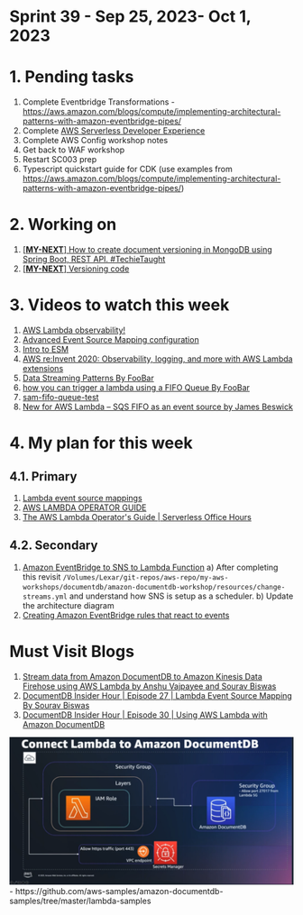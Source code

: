 <h1>Sprint 39 - Sep 25, 2023- Oct 1, 2023</h1>

# 1. Pending tasks

1. Complete Eventbridge Transformations - https://aws.amazon.com/blogs/compute/implementing-architectural-patterns-with-amazon-eventbridge-pipes/
1. Complete [AWS Serverless Developer Experience](https://catalog.workshops.aws/serverless-developer-experience/en-US/introduction/project-init)
1. Complete AWS Config workshop notes
1. Get back to WAF workshop
1. Restart SC003 prep
1. Typescript quickstart guide for CDK (use examples from https://aws.amazon.com/blogs/compute/implementing-architectural-patterns-with-amazon-eventbridge-pipes/)

# 2. Working on

1. [[**MY-NEXT**] How to create document versioning in MongoDB using Spring Boot, REST API. #TechieTaught](https://www.youtube.com/watch?v=wSVsMFGkbOs)
1. [[**MY-NEXT**] Versioning code](https://github.com/rabrath/techietaught/tree/master)

# 3. Videos to watch this week

1. [AWS Lambda observability! ](https://www.youtube.com/watch?v=Gn9jKKbQrnc&list=PLJo-rJlep0EB-SNDHVyfes014G4h3p46q&index=39)
1. [Advanced Event Source Mapping configuration](https://www.youtube.com/watch?v=fRy9BhxlszY&list=PLGyRwGktEFqeEFoYUNRpqMEGQ30fn3ZXY&index=8)
1. [Intro to ESM](https://www.youtube.com/watch?v=F-12aCoQKbk)
1. [AWS re:Invent 2020: Observability, logging, and more with AWS Lambda extensions](https://www.youtube.com/watch?v=lBWdmXEYK_Q)
1. [Data Streaming Patterns By FooBar](https://www.youtube.com/watch?v=1M3znGyXOIw)
1. [how you can trigger a lambda using a FIFO Queue By FooBar](https://www.youtube.com/watch?v=wD65sR5ENxA)
1. [sam-fifo-queue-test](https://github.com/mavi888/sam-fifo-queue-test)
1. [New for AWS Lambda – SQS FIFO as an event source by James Beswick](https://aws.amazon.com/blogs/compute/new-for-aws-lambda-sqs-fifo-as-an-event-source/)

# 4. My plan for this week

## 4.1. Primary

1. [Lambda event source mappings](https://docs.aws.amazon.com/lambda/latest/dg/invocation-eventsourcemapping.html)
1. [AWS LAMBDA OPERATOR GUIDE](https://serverlessland.com/content/service/lambda/guides/aws-lambda-operator-guide/intro)
1. [The AWS Lambda Operator's Guide | Serverless Office Hours](https://www.youtube.com/watch?v=Xofyyqq_Dvs&t=1464s)


## 4.2. Secondary

1. [Amazon EventBridge to SNS to Lambda Function](https://serverlessland.com/patterns/eventbridge-sns-lambda)
a) After completing this revisit `/Volumes/Lexar/git-repos/aws-repo/my-aws-workshops/documentdb/amazon-documentdb-workshop/resources/change-streams.yml` and understand how SNS is setup as a scheduler. b) Update the architecture diagram
1. [Creating Amazon EventBridge rules that react to events](https://docs.aws.amazon.com/eventbridge/latest/userguide/eb-create-rule.html)

# Must Visit Blogs

1. [Stream data from Amazon DocumentDB to Amazon Kinesis Data Firehose using AWS Lambda by Anshu Vajpayee and Sourav Biswas](https://aws.amazon.com/blogs/database/stream-data-from-amazon-documentdb-to-amazon-kinesis-data-firehose-using-aws-lambda/)
1. [DocumentDB Insider Hour | Episode 27 | Lambda Event Source Mapping By Sourav Biswas](https://www.youtube.com/watch?v=U8z0To80crY)
1. [DocumentDB Insider Hour | Episode 30 | Using AWS Lambda with Amazon DocumentDB](https://www.twitch.tv/videos/1936506159)
<img src="./images/docdb-lambda.png" title="Connect Lambda to DocumentDB" width="900"/>
- https://github.com/aws-samples/amazon-documentdb-samples/tree/master/lambda-samples